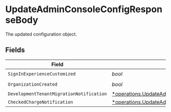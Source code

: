 # UpdateAdminConsoleConfigResponseBody

The updated configuration object.


## Fields

| Field                                                                                                                                                                                   | Type                                                                                                                                                                                    | Required                                                                                                                                                                                | Description                                                                                                                                                                             |
| --------------------------------------------------------------------------------------------------------------------------------------------------------------------------------------- | --------------------------------------------------------------------------------------------------------------------------------------------------------------------------------------- | --------------------------------------------------------------------------------------------------------------------------------------------------------------------------------------- | --------------------------------------------------------------------------------------------------------------------------------------------------------------------------------------- |
| `SignInExperienceCustomized`                                                                                                                                                            | *bool*                                                                                                                                                                                  | :heavy_check_mark:                                                                                                                                                                      | N/A                                                                                                                                                                                     |
| `OrganizationCreated`                                                                                                                                                                   | *bool*                                                                                                                                                                                  | :heavy_check_mark:                                                                                                                                                                      | N/A                                                                                                                                                                                     |
| `DevelopmentTenantMigrationNotification`                                                                                                                                                | [*operations.UpdateAdminConsoleConfigDevelopmentTenantMigrationNotificationResponse](../../models/operations/updateadminconsoleconfigdevelopmenttenantmigrationnotificationresponse.md) | :heavy_minus_sign:                                                                                                                                                                      | N/A                                                                                                                                                                                     |
| `CheckedChargeNotification`                                                                                                                                                             | [*operations.UpdateAdminConsoleConfigCheckedChargeNotificationResponse](../../models/operations/updateadminconsoleconfigcheckedchargenotificationresponse.md)                           | :heavy_minus_sign:                                                                                                                                                                      | N/A                                                                                                                                                                                     |